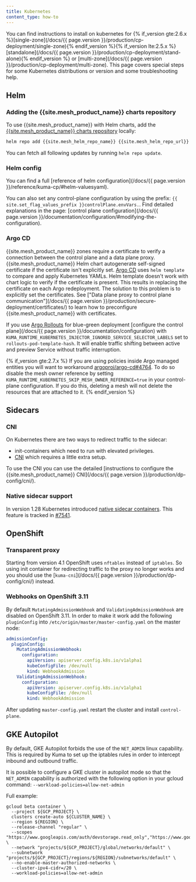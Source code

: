 ```yaml
---
title: Kubernetes
content_type: how-to
---
```


You can find instructions to install on kubernetes for {% if_version gte:2.6.x %}[single-zone](/docs/{{ page.version }}/production/cp-deployment/single-zone){% endif_version %}{% if_version lte:2.5.x %}[standalone](/docs/{{ page.version }}/production/cp-deployment/stand-alone){% endif_version %} or [multi-zone](/docs/{{ page.version }}/production/cp-deployment/multi-zone).
This page covers special steps for some Kubernetes distributions or version and some troubleshooting help.

## Helm

### Adding the {{site.mesh_product_name}} charts repository

To use {{site.mesh_product_name}} with Helm charts, add the [{{site.mesh_product_name}} charts repository]({{site.mesh_helm_repo_url}}) locally:

```sh
helm repo add {{site.mesh_helm_repo_name}} {{site.mesh_helm_repo_url}}
```

You can fetch all following updates by running `helm repo update`.

### Helm config

You can find a full [reference of helm configuration](/docs/{{ page.version }}/reference/kuma-cp/#helm-valuesyaml).

You can also set any control-plane configuration by using the prefix: `{{ site.set_flag_values_prefix }}controlPlane.envVars.`. Find detailed explanations in the page: [control plane configuration](/docs/{{ page.version }}/documentation/configuration/#modifying-the-configuration).

### Argo CD

{{site.mesh_product_name}} zones require a certificate to verify a connection between the control plane and a data plane proxy.
{{site.mesh_product_name}} Helm chart autogenerate self-signed certificate if the certificate isn't explicitly set.
[Argo CD](https://argo-cd.readthedocs.io/en/stable/) uses `helm template` to compare and apply Kubernetes YAMLs.
Helm template doesn't work with chart logic to verify if the certificate is present.
This results in replacing the certificate on each Argo redeployment.
The solution to this problem is to explicitly set the certificates.
See ["Data plane proxy to control plane communication"](/docs/{{ page.version }}/production/secure-deployment/certificates/) to learn how to preconfigure {{site.mesh_product_name}} with certificates.

If you use [Argo Rollouts](https://argoproj.github.io/rollouts/) for blue-green deployment [configure the control plane](/docs/{{ page.version }}/documentation/configuration) with `KUMA_RUNTIME_KUBERNETES_INJECTOR_IGNORED_SERVICE_SELECTOR_LABELS` set to `rollouts-pod-template-hash`.
It will enable traffic shifting between active and preview Service without traffic interruption.

{% if_version gte:2.7.x %}
If you are using policies inside Argo managed entities you will want to workaround [argoproj/argo-cd#4764](https://github.com/argoproj/argo-cd/issues/4764).
To do so disable the mesh owner reference by setting `KUMA_RUNTIME_KUBERNETES_SKIP_MESH_OWNER_REFERENCE=true` in your control-plane configuration.
If you do this, deleting a mesh will not delete the resources that are attached to it.
{% endif_version %}

## Sidecars

### CNI

On Kubernetes there are two ways to redirect traffic to the sidecar:

- init-containers which need to run with elevated privileges.
- [CNI](https://kubernetes.io/docs/concepts/extend-kubernetes/compute-storage-net/network-plugins/) which requires a little extra setup.

To use the CNI you can use the detailed [instructions to configure the {{site.mesh_product_name}} CNI](/docs/{{ page.version }}/production/dp-config/cni/). 

### Native sidecar support

In version 1.28 Kubernetes introduced [native sidecar containers](https://kubernetes.io/blog/2023/08/25/native-sidecar-containers/).
This feature is tracked in [#7541](https://github.com/kumahq/kuma/issues/7541).

## OpenShift

### Transparent proxy

Starting from version 4.1 OpenShift uses `nftables` instead of `iptables`.
So using init container for redirecting traffic to the proxy no longer works and you should use the [`kuma-cni`](/docs/{{ page.version }}/production/dp-config/cni/) instead.

### Webhooks on OpenShift 3.11

By default `MutatingAdmissionWebhook` and `ValidatingAdmissionWebhook` are disabled on OpenShift 3.11.
In order to make it work add the following `pluginConfig` into `/etc/origin/master/master-config.yaml` on the master node:

```yaml
admissionConfig:
  pluginConfig:
    MutatingAdmissionWebhook:
      configuration:
        apiVersion: apiserver.config.k8s.io/v1alpha1
        kubeConfigFile: /dev/null
        kind: WebhookAdmission
    ValidatingAdmissionWebhook:
      configuration:
        apiVersion: apiserver.config.k8s.io/v1alpha1
        kubeConfigFile: /dev/null
        kind: WebhookAdmission
```

After updating `master-config.yaml` restart the cluster and install `control-plane`.

## GKE Autopilot

By default, GKE Autopilot forbids the use of the `NET_ADMIN` linux capability. This is required by Kuma to set up the iptables rules in order to intercept inbound and outbound traffic. 

It is possible to configure a GKE cluster in autopilot mode so that the `NET_ADMIN` capability is authorized with the following option in your gcloud command: `--workload-policies=allow-net-admin`

Full example:
```shell
gcloud beta container \
  --project ${GCP_PROJECT} \
  clusters create-auto ${CLUSTER_NAME} \
  --region ${REGION} \
  --release-channel "regular" \
  --scopes "https://www.googleapis.com/auth/devstorage.read_only","https://www.googleapis.com/auth/logging.write","https://www.googleapis.com/auth/monitoring","https://www.googleapis.com/auth/servicecontrol","https://www.googleapis.com/auth/service.management.readonly","https://www.googleapis.com/auth/trace.append" \
  --network "projects/${GCP_PROJECT}/global/networks/default" \
  --subnetwork "projects/${GCP_PROJECT}/regions/${REGION}/subnetworks/default" \
  --no-enable-master-authorized-networks \
  --cluster-ipv4-cidr=/20 \
  --workload-policies=allow-net-admin
```
